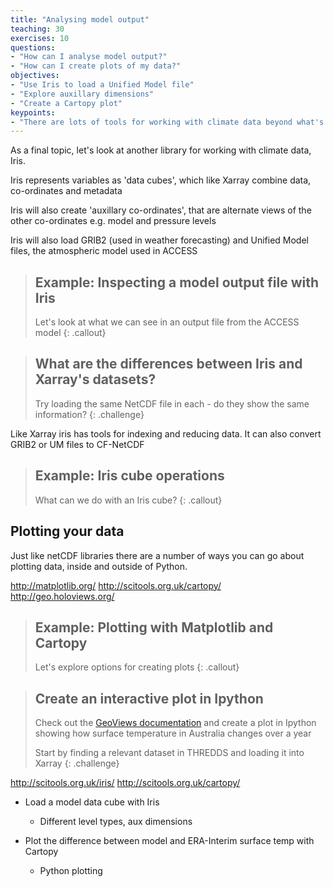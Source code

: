 ```yaml
---
title: "Analysing model output"
teaching: 30
exercises: 10
questions:
- "How can I analyse model output?"
- "How can I create plots of my data?"
objectives:
- "Use Iris to load a Unified Model file"
- "Explore auxillary dimensions"
- "Create a Cartopy plot"
keypoints:
- "There are lots of tools for working with climate data beyond what's been covered here"
---
```


As a final topic, let's look at another library for working with climate data, Iris.

Iris represents variables as 'data cubes', which like Xarray combine data, co-ordinates and metadata

Iris will also create 'auxillary co-ordinates', that are alternate views of the
other co-ordinates e.g. model and pressure levels

Iris will also load GRIB2 (used in weather forecasting) and Unified Model
files, the atmospheric model used in ACCESS

> ## Example: Inspecting a model output file with Iris
> Let's look at what we can see in an output file from the ACCESS model
{: .callout}

> ## What are the differences between Iris and Xarray's datasets?
> Try loading the same NetCDF file in each - do they show the same information?
{: .challenge}

Like Xarray iris has tools for indexing and reducing data. It can also convert GRIB2 or UM files to CF-NetCDF

> ## Example: Iris cube operations
> What can we do with an Iris cube?
{: .callout}

## Plotting your data

Just like netCDF libraries there are a number of ways you can go about plotting
data, inside and outside of Python.

http://matplotlib.org/
http://scitools.org.uk/cartopy/
http://geo.holoviews.org/

> ## Example: Plotting with Matplotlib and Cartopy
> Let's explore options for creating plots
{: .callout}

> ## Create an interactive plot in Ipython
> Check out the [GeoViews documentation](http://geo.holoviews.org/) and create
> a plot in Ipython showing how surface temperature in Australia changes over a
> year
>
> Start by finding a relevant dataset in THREDDS and loading it into Xarray
{: .challenge}

http://scitools.org.uk/iris/
http://scitools.org.uk/cartopy/

 * Load a model data cube with Iris
   * Different level types, aux dimensions

 * Plot the difference between model and ERA-Interim surface temp with Cartopy
   * Python plotting
